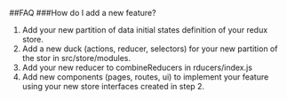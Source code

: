 ##FAQ
###How do I add a new feature?
 1. Add your new partition of data initial states definition of your redux store.
 2. Add a new duck (actions, reducer, selectors) for your new partition of the stor in src/store/modules.
 3. Add your new reducer to combineReducers in rducers/index.js
 4. Add new components (pages, routes, ui) to implement your feature using your new store interfaces created in step 2.
